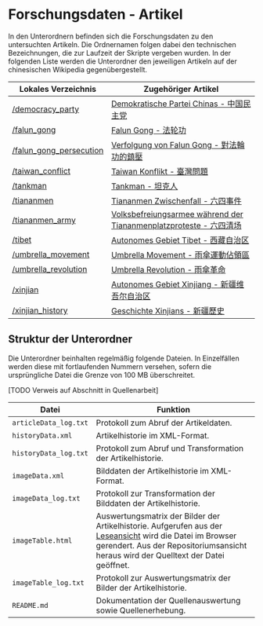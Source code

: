 # Forschungsdaten - Artikel

In den Unterordnern befinden sich die Forschungsdaten zu den untersuchten Artikeln. Die Ordnernamen folgen dabei den technischen Bezeichnungen, die zur Laufzeit der Skripte vergeben wurden. In der folgenden Liste werden die Unterordner den jeweiligen Artikeln auf der chinesischen Wikipedia gegenübergestellt.

| Lokales Verzeichnis | Zugehöriger Artikel |
| - | - |
| [/democracy_party](./democracy_party) | [Demokratische Partei Chinas - 中国民主党](https://zh.wikipedia.org/wiki/%E4%B8%AD%E5%9B%BD%E6%B0%91%E4%B8%BB%E5%85%9A) |
| [/falun_gong](./falun_gong) | [Falun Gong - 法轮功](https://zh.wikipedia.org/wiki/%E6%B3%95%E8%BD%AE%E5%8A%9F) |
| [/falun_gong_persecution](./falun_gong_persecution) | [Verfolgung von Falun Gong - 對法輪功的鎮壓](https://zh.wikipedia.org/wiki/%E5%B0%8D%E6%B3%95%E8%BC%AA%E5%8A%9F%E7%9A%84%E9%8E%AE%E5%A3%93)|
| [/taiwan_conflict](./taiwan_conflict) | [Taiwan Konflikt - 臺灣問題](https://zh.wikipedia.org/wiki/%E8%87%BA%E7%81%A3%E5%95%8F%E9%A1%8C) |
| [/tankman](./tankman) | [Tankman - 坦克人](https://zh.wikipedia.org/wiki/%E5%9D%A6%E5%85%8B%E4%BA%BA) |
| [/tiananmen](./tiananmen) | [Tiananmen Zwischenfall - 六四事件](https://zh.wikipedia.org/wiki/%E5%85%AD%E5%9B%9B%E4%BA%8B%E4%BB%B6) |
| [/tiananmen_army](./tiananmen_army) | [Volksbefreiungsarmee während der Tiananmenplatzproteste - 六四清场](https://zh.wikipedia.org/wiki/%E5%85%AD%E5%9B%9B%E6%B8%85%E5%9C%BA) |
| [/tibet](./tibet/) | [Autonomes Gebiet Tibet - 西藏自治区](https://zh.wikipedia.org/wiki/%E8%A5%BF%E8%97%8F%E8%87%AA%E6%B2%BB%E5%8C%BA) |
| [/umbrella_movement](./umbrella_movement) | [Umbrella Movement - 雨傘運動佔領區](https://zh.wikipedia.org/wiki/%E9%9B%A8%E5%82%98%E9%81%8B%E5%8B%95%E4%BD%94%E9%A0%98%E5%8D%80) |
| [/umbrella_revolution](./umbrella_revolution) | [Umbrella Revolution - 雨傘革命](https://zh.wikipedia.org/wiki/%E9%9B%A8%E5%82%98%E9%9D%A9%E5%91%BD) |
| [/xinjian](./xinjian) | [Autonomes Gebiet Xinjiang - 新疆维吾尔自治区](https://zh.wikipedia.org/wiki/%E6%96%B0%E7%96%86%E7%BB%B4%E5%90%BE%E5%B0%94%E8%87%AA%E6%B2%BB%E5%8C%BA) |
| [/xinjian_history](./xinjian_history) | [Geschichte Xinjians - 新疆歷史](https://zh.wikipedia.org/wiki/%E6%96%B0%E7%96%86%E6%AD%B7%E5%8F%B2) |

## Struktur der Unterordner
Die Unterordner beinhalten regelmäßig folgende Dateien. In Einzelfällen werden diese mit fortlaufenden Nummern versehen, sofern die ursprüngliche Datei die Grenze von 100 MB überschreitet. 

[TODO Verweis auf Abschnitt in Quellenarbeit]

| Datei | Funktion |
| - | - |
| `articleData_log.txt` | Protokoll zum Abruf der Artikeldaten. |
| `historyData.xml` | Artikelhistorie im XML-Format. |
| `historyData_log.txt` | Protokoll zum Abruf und Transformation der Artikelhistorie. |
| `imageData.xml` | Bilddaten der Artikelhistorie im XML-Format. |
| `imageData_log.txt` | Protokoll zur Transformation der Bilddaten der Artikelhistorie. |
| `imageTable.html` | Auswertungsmatrix der Bilder der Artikelhistorie. Aufgerufen aus der [Leseansicht](https://krugbuild.github.io/zensur-in-bildern/Artikel) wird die Datei im Browser gerendert. Aus der Repositoriumsansicht heraus wird der Quelltext der Datei geöffnet. |
| `imageTable_log.txt` | Protokoll zur Auswertungsmatrix der Bilder der Artikelhistorie. |
| `README.md` | Dokumentation der Quellenauswertung sowie Quellenerhebung. |